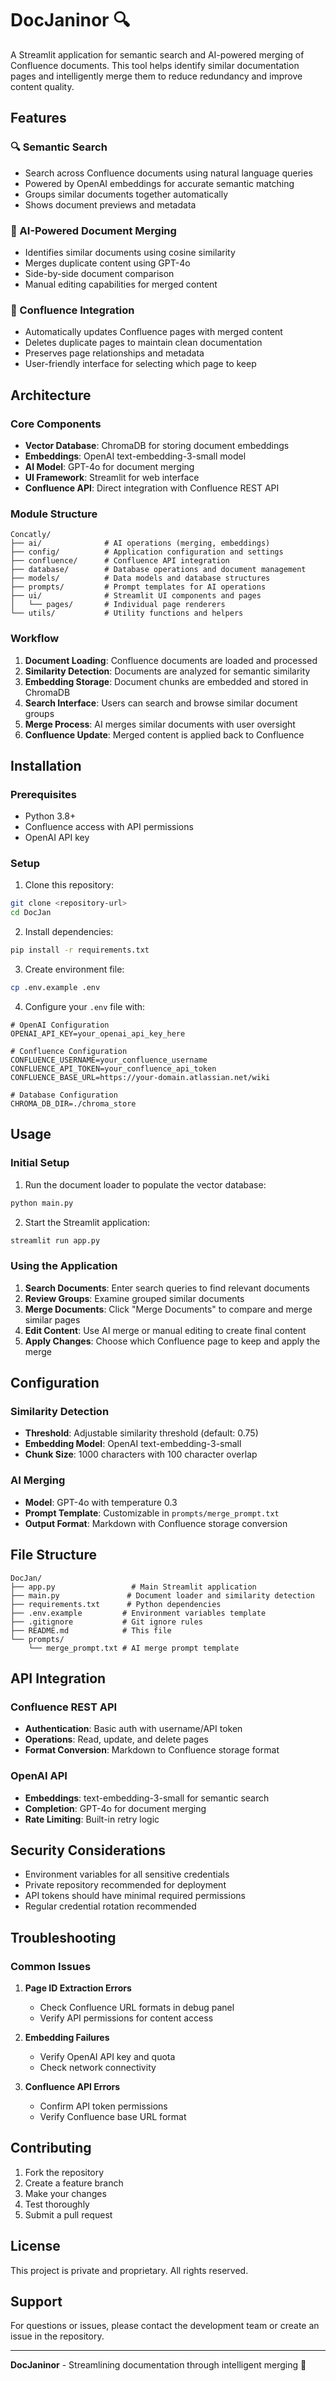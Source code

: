 # DocJaninor 🔍

A Streamlit application for semantic search and AI-powered merging of Confluence documents. This tool helps identify similar documentation pages and intelligently merge them to reduce redundancy and improve content quality.

## Features

### 🔍 Semantic Search
- Search across Confluence documents using natural language queries
- Powered by OpenAI embeddings for accurate semantic matching
- Groups similar documents together automatically
- Shows document previews and metadata

### 🤖 AI-Powered Document Merging
- Identifies similar documents using cosine similarity
- Merges duplicate content using GPT-4o
- Side-by-side document comparison
- Manual editing capabilities for merged content

### 🔄 Confluence Integration
- Automatically updates Confluence pages with merged content
- Deletes duplicate pages to maintain clean documentation
- Preserves page relationships and metadata
- User-friendly interface for selecting which page to keep

## Architecture

### Core Components
- **Vector Database**: ChromaDB for storing document embeddings
- **Embeddings**: OpenAI text-embedding-3-small model
- **AI Model**: GPT-4o for document merging
- **UI Framework**: Streamlit for web interface
- **Confluence API**: Direct integration with Confluence REST API

### Module Structure
```
Concatly/
├── ai/              # AI operations (merging, embeddings)
├── config/          # Application configuration and settings
├── confluence/      # Confluence API integration
├── database/        # Database operations and document management  
├── models/          # Data models and database structures
├── prompts/         # Prompt templates for AI operations
├── ui/              # Streamlit UI components and pages
│   └── pages/       # Individual page renderers
└── utils/           # Utility functions and helpers
```

### Workflow
1. **Document Loading**: Confluence documents are loaded and processed
2. **Similarity Detection**: Documents are analyzed for semantic similarity
3. **Embedding Storage**: Document chunks are embedded and stored in ChromaDB
4. **Search Interface**: Users can search and browse similar document groups
5. **Merge Process**: AI merges similar documents with user oversight
6. **Confluence Update**: Merged content is applied back to Confluence

## Installation

### Prerequisites
- Python 3.8+
- Confluence access with API permissions
- OpenAI API key

### Setup

1. Clone this repository:
```bash
git clone <repository-url>
cd DocJan
```

2. Install dependencies:
```bash
pip install -r requirements.txt
```

3. Create environment file:
```bash
cp .env.example .env
```

4. Configure your `.env` file with:
```env
# OpenAI Configuration
OPENAI_API_KEY=your_openai_api_key_here

# Confluence Configuration
CONFLUENCE_USERNAME=your_confluence_username
CONFLUENCE_API_TOKEN=your_confluence_api_token
CONFLUENCE_BASE_URL=https://your-domain.atlassian.net/wiki

# Database Configuration
CHROMA_DB_DIR=./chroma_store
```

## Usage

### Initial Setup
1. Run the document loader to populate the vector database:
```bash
python main.py
```

2. Start the Streamlit application:
```bash
streamlit run app.py
```

### Using the Application

1. **Search Documents**: Enter search queries to find relevant documents
2. **Review Groups**: Examine grouped similar documents
3. **Merge Documents**: Click "Merge Documents" to compare and merge similar pages
4. **Edit Content**: Use AI merge or manual editing to create final content
5. **Apply Changes**: Choose which Confluence page to keep and apply the merge

## Configuration

### Similarity Detection
- **Threshold**: Adjustable similarity threshold (default: 0.75)
- **Embedding Model**: OpenAI text-embedding-3-small
- **Chunk Size**: 1000 characters with 100 character overlap

### AI Merging
- **Model**: GPT-4o with temperature 0.3
- **Prompt Template**: Customizable in `prompts/merge_prompt.txt`
- **Output Format**: Markdown with Confluence storage conversion

## File Structure

```
DocJan/
├── app.py                 # Main Streamlit application
├── main.py               # Document loader and similarity detection
├── requirements.txt      # Python dependencies
├── .env.example         # Environment variables template
├── .gitignore           # Git ignore rules
├── README.md            # This file
└── prompts/
    └── merge_prompt.txt # AI merge prompt template
```

## API Integration

### Confluence REST API
- **Authentication**: Basic auth with username/API token
- **Operations**: Read, update, and delete pages
- **Format Conversion**: Markdown to Confluence storage format

### OpenAI API
- **Embeddings**: text-embedding-3-small for semantic search
- **Completion**: GPT-4o for document merging
- **Rate Limiting**: Built-in retry logic

## Security Considerations

- Environment variables for all sensitive credentials
- Private repository recommended for deployment
- API tokens should have minimal required permissions
- Regular credential rotation recommended

## Troubleshooting

### Common Issues

1. **Page ID Extraction Errors**
   - Check Confluence URL formats in debug panel
   - Verify API permissions for content access

2. **Embedding Failures**
   - Verify OpenAI API key and quota
   - Check network connectivity

3. **Confluence API Errors**
   - Confirm API token permissions
   - Verify Confluence base URL format

## Contributing

1. Fork the repository
2. Create a feature branch
3. Make your changes
4. Test thoroughly
5. Submit a pull request

## License

This project is private and proprietary. All rights reserved.

## Support

For questions or issues, please contact the development team or create an issue in the repository.

---

**DocJaninor** - Streamlining documentation through intelligent merging 🚀
